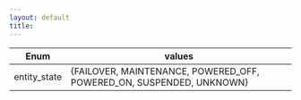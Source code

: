 ```yaml
---
layout: default
title:
---
```

| Enum         | values                                                               |
|--------------|----------------------------------------------------------------------|
| entity_state | {FAILOVER, MAINTENANCE, POWERED_OFF, POWERED_ON, SUSPENDED, UNKNOWN} |